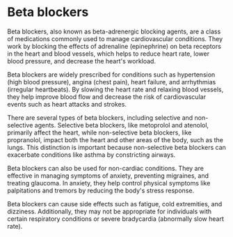 <!--
source: GPT-4o
aka: beta-adrenergic blocking agents
treats: cardiovascular, hypertension, angina, heart failure, arrhythmias
tags: medications
-->

# Beta blockers

Beta blockers, also known as beta-adrenergic blocking agents, are a class of medications commonly used to manage cardiovascular conditions. They work by blocking the effects of adrenaline (epinephrine) on beta receptors in the heart and blood vessels, which helps to reduce heart rate, lower blood pressure, and decrease the heart's workload.

Beta blockers are widely prescribed for conditions such as hypertension (high blood pressure), angina (chest pain), heart failure, and arrhythmias (irregular heartbeats). By slowing the heart rate and relaxing blood vessels, they help improve blood flow and decrease the risk of cardiovascular events such as heart attacks and strokes.

There are several types of beta blockers, including selective and non-selective agents. Selective beta blockers, like metoprolol and atenolol, primarily affect the heart, while non-selective beta blockers, like propranolol, impact both the heart and other areas of the body, such as the lungs. This distinction is important because non-selective beta blockers can exacerbate conditions like asthma by constricting airways.

Beta blockers can also be used for non-cardiac conditions. They are effective in managing symptoms of anxiety, preventing migraines, and treating glaucoma. In anxiety, they help control physical symptoms like palpitations and tremors by reducing the body's stress response.

Beta blockers can cause side effects such as fatigue, cold extremities, and dizziness. Additionally, they may not be appropriate for individuals with certain respiratory conditions or severe bradycardia (abnormally slow heart rate).

